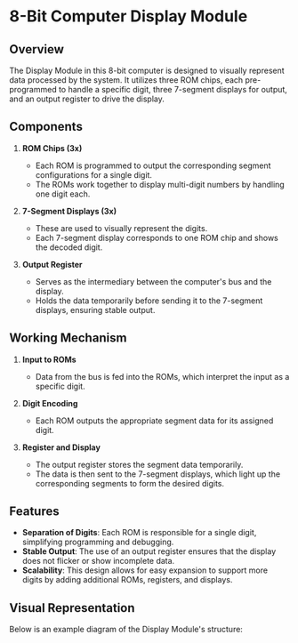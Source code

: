 # 8-Bit Computer Display Module

## Overview
The Display Module in this 8-bit computer is designed to visually represent data processed by the system. It utilizes three ROM chips, each pre-programmed to handle a specific digit, three 7-segment displays for output, and an output register to drive the display.

## Components
1. **ROM Chips (3x)**  
   - Each ROM is programmed to output the corresponding segment configurations for a single digit.
   - The ROMs work together to display multi-digit numbers by handling one digit each.

2. **7-Segment Displays (3x)**  
   - These are used to visually represent the digits.  
   - Each 7-segment display corresponds to one ROM chip and shows the decoded digit.

3. **Output Register**  
   - Serves as the intermediary between the computer's bus and the display.  
   - Holds the data temporarily before sending it to the 7-segment displays, ensuring stable output.

## Working Mechanism
1. **Input to ROMs**  
   - Data from the bus is fed into the ROMs, which interpret the input as a specific digit.

2. **Digit Encoding**  
   - Each ROM outputs the appropriate segment data for its assigned digit.

3. **Register and Display**  
   - The output register stores the segment data temporarily.  
   - The data is then sent to the 7-segment displays, which light up the corresponding segments to form the desired digits.

## Features
- **Separation of Digits**: Each ROM is responsible for a single digit, simplifying programming and debugging.  
- **Stable Output**: The use of an output register ensures that the display does not flicker or show incomplete data.  
- **Scalability**: This design allows for easy expansion to support more digits by adding additional ROMs, registers, and displays.  

## Visual Representation
Below is an example diagram of the Display Module's structure:


